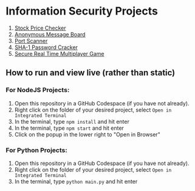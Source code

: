 # Information Security Projects

1. [Stock Price Checker](./01%20-%20Stock%20Price%20Checker/)
2. [Anonymous Message Board](./02%20-%20Anonymous%20Message%20Board/)
3. [Port Scanner](./03%20-%20Port%20Scanner/)
4. [SHA-1 Password Cracker](./04%20-%20SHA-1%20Password%20Cracker/)
5. [Secure Real Time Multiplayer Game](./05%20-%20Secure%20Real%20Time%20Multiplayer%20Game/)

## How to run and view live (rather than static)

### For NodeJS Projects:
1. Open this repository in a GitHub Codespace (if you have not already).
2. Right click on the folder of your desired project, select `Open in Integrated Terminal`
3. In the terminal, type `npm install` and hit enter
4. In the terminal, type `npm start` and hit enter
5. Click on the popup in the lower right to "Open in Browser"

### For Python Projects:

1. Open this repository in a GitHub Codespace (if you have not already).
3. Right click on the folder of your desired project, select `Open in Integrated Terminal`
4. In the terminal, type `python main.py` and hit enter
